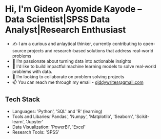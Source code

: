 # Hi, I'm Gideon Ayomide Kayode – Data Scientist|SPSS Data Analyst|Research Enthusiast 
- ✍️ I am a curious and anlaytical thinker, currently contributing to open-source projects and research-based solutions that address real-world problems
- 👀 I’m passionate about turning data into actionable insights
- 🌱 I'd like to build impactful machine learning models to solve real-world problems with data.
- 💞️ I’m looking to collaborate on problem solving projects 
- 📫 You can reach me through my email - giddywrites@gmail.com 

## Tech Stack
- Languages: 'Python', 'SQL' and 'R' (learning)
- Tools and Libaries:'Pandas', 'Numpy', 'Matplotlib', 'Seaborn', 'Scikit-learn', 'Jupyter'
- Data Visualization: 'PowerBI', 'Excel'
- Research Tools: 'SPSS' 

<!---
GideonKayode/GideonKayode is a ✨ special ✨ repository because its `README.md` (this file) appears on your GitHub profile.
You can click the Preview link to take a look at your changes.
---> 
